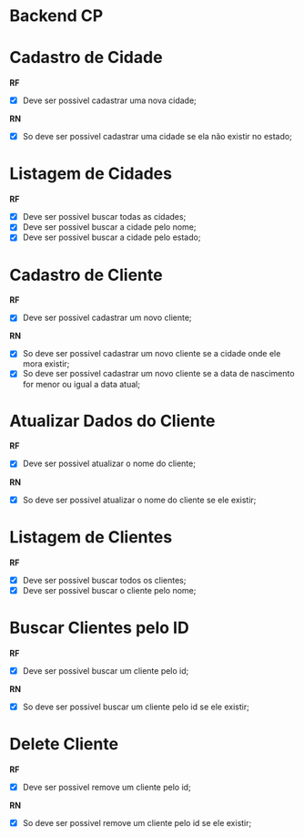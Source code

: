 # Backend CP

# Cadastro de Cidade

**RF**

- [x] Deve ser possivel cadastrar uma nova cidade;

**RN**

- [x] So deve ser possivel cadastrar uma cidade se ela não existir no estado;

# Listagem de Cidades

**RF**

- [x] Deve ser possivel buscar todas as cidades;
- [x] Deve ser possivel buscar a cidade pelo nome;
- [x] Deve ser possivel buscar a cidade pelo estado;

# Cadastro de Cliente

**RF**

- [x] Deve ser possivel cadastrar um novo cliente;

**RN**

- [x] So deve ser possivel cadastrar um novo cliente se a cidade onde ele mora existir;
- [x] So deve ser possivel cadastrar um novo cliente se a data de nascimento for menor ou igual a data atual;

# Atualizar Dados do Cliente

**RF**

- [x] Deve ser possivel atualizar o nome do cliente;

**RN**

- [x] So deve ser possivel atualizar o nome do cliente se ele existir;

# Listagem de Clientes

**RF**

- [x] Deve ser possivel buscar todos os clientes;
- [x] Deve ser possivel buscar o cliente pelo nome;

# Buscar Clientes pelo ID

**RF**

- [x] Deve ser possivel buscar um cliente pelo id;

**RN**

- [x] So deve ser possivel buscar um cliente pelo id se ele existir;

# Delete Cliente

**RF**

- [x] Deve ser possivel remove um cliente pelo id;

**RN**

- [x] So deve ser possivel remove um cliente pelo id se ele existir;
